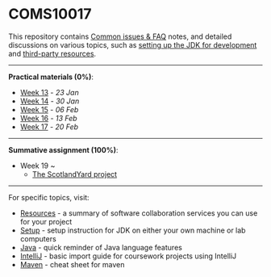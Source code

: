 COMS10017
========= 

This repository contains [Common issues & FAQ](FAQ.md) notes, and detailed discussions on various
topics, such as [setting up the JDK for development](guides/SETUP.md)
and [third-party resources](guides/RESOURCES.md).

---

**Practical materials (0%)**:

* [Week 13](week13.md) - *23 Jan*
* [Week 14](week14.md) - *30 Jan*
* [Week 15](week15.md) - *06 Feb*
* [Week 16](week16.md) - *13 Feb*
* [Week 17](week17.md) - *20 Feb*
---

**Summative assignment (100%)**:

* Week 19 ~
    * [The ScotlandYard project](summative/README.md)
---

For specific topics, visit:

* [Resources](guides/RESOURCES.md) - a summary of software collaboration services you can use for
  your project
* [Setup](guides/SETUP.md) - setup instruction for JDK on either your own machine or lab computers
* [Java](guides/JAVA.md) - quick reminder of Java language features
* [IntelliJ](guides/INTELLIJ.md) - basic import guide for coursework projects using IntelliJ
* [Maven](guides/MAVEN.md) - cheat sheet for maven